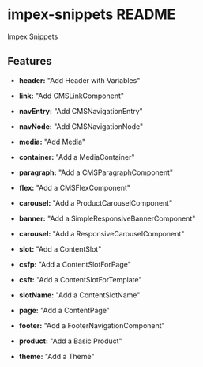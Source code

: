 
# impex-snippets README

  

Impex Snippets
  

## Features

  
- **header:** "Add Header with Variables"

- **link:** "Add CMSLinkComponent"

- **navEntry:** "Add CMSNavigationEntry"

- **navNode:** "Add CMSNavigationNode"

- **media:** "Add Media"

- **container:** "Add a MediaContainer"

- **paragraph:** "Add a CMSParagraphComponent"

- **flex:** "Add a CMSFlexComponent"

- **carousel:** "Add a ProductCarouselComponent"

- **banner:** "Add a SimpleResponsiveBannerComponent"

- **carousel:** "Add a ResponsiveCarouselComponent"

- **slot:** "Add a ContentSlot"

- **csfp:** "Add a ContentSlotForPage"

- **csft:** "Add a ContentSlotForTemplate"

- **slotName:** "Add a ContentSlotName"

- **page:** "Add a ContentPage"

- **footer:** "Add a FooterNavigationComponent"

- **product:** "Add a Basic Product"

- **theme:** "Add a Theme"